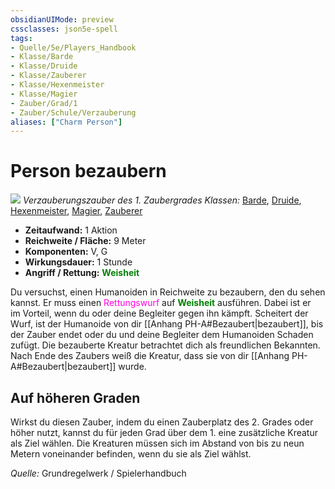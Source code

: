 ```yaml
---
obsidianUIMode: preview
cssclasses: json5e-spell
tags:
- Quelle/5e/Players_Handbook
- Klasse/Barde
- Klasse/Druide
- Klasse/Zauberer
- Klasse/Hexenmeister
- Klasse/Magier
- Zauber/Grad/1
- Zauber/Schule/Verzauberung
aliases: ["Charm Person"]
---
```

# Person bezaubern
![](../../../99%20-%20Setup/Files/Bildersammlung/Symbolik/Verzauberungszauber.webp#token)
*Verzauberungszauber des 1. Zaubergrades*
*Klassen:* [Barde](05%20-%20Wikipedia/Charakteroptionen/02.%20Klassen/Barde.md), [Druide](05%20-%20Wikipedia/Kompendium/Charakteroptionen/Klassen/Druide.md), [Hexenmeister](../Charakteroptionen/Klassen/Hexenmeister.md), [Magier](../Charakteroptionen/Klassen/Magier.md), [Zauberer](../Charakteroptionen/Klassen/Zauberer.md)

- **Zeitaufwand:** 1 Aktion
- **Reichweite / Fläche:** 9 Meter
- **Komponenten:** V, G
- **Wirkungsdauer:** 1 Stunde
- **Angriff / Rettung:** <font color="green">**Weisheit**</font>

Du versuchst, einen Humanoiden in Reichweite zu bezaubern, den du sehen kannst. Er muss einen <font color="#FF00E0">Rettungswurf</font> auf <font color="green">**Weisheit**</font> ausführen. Dabei ist er im Vorteil, wenn du oder deine Begleiter gegen ihn kämpft. Scheitert der Wurf, ist der Humanoide von dir [[Anhang PH-A#Bezaubert|bezaubert]], bis der Zauber endet oder du und deine Begleiter dem Humanoiden Schaden zufügt. Die bezauberte Kreatur betrachtet dich als freundlichen Bekannten. Nach Ende des Zaubers weiß die Kreatur, dass sie von dir [[Anhang PH-A#Bezaubert|bezaubert]] wurde.

## Auf höheren Graden

Wirkst du diesen Zauber, indem du einen Zauberplatz des 2. Grades oder höher nutzt, kannst du für jeden Grad über dem 1. eine zusätzliche Kreatur als Ziel wählen. Die Kreaturen müssen sich im Abstand von bis zu neun Metern voneinander befinden, wenn du sie als Ziel wählst.

 *Quelle:* Grundregelwerk / Spielerhandbuch
